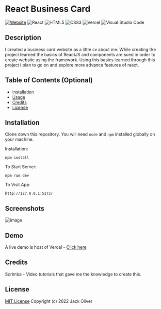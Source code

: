 # React Business Card
[![Website](https://img.shields.io/website?down_color=red&down_message=offline&style=for-the-badge&up_color=green&up_message=online&url=https%3A%2F%2Freact-business-card-sigma.vercel.app%2F)](https://react-business-card-sigma.vercel.app/)
![React](https://img.shields.io/badge/react-%2320232a.svg?style=for-the-badge&logo=react&logoColor=%2361DAFB)
![HTML5](https://img.shields.io/badge/html5-%23E34F26.svg?style=for-the-badge&logo=html5&logoColor=white)
![CSS3](https://img.shields.io/badge/css3-%231572B6.svg?style=for-the-badge&logo=css3&logoColor=white)
![Vercel](https://img.shields.io/badge/vercel-%23000000.svg?style=for-the-badge&logo=vercel&logoColor=white)
![Visual Studio Code](https://img.shields.io/badge/Visual%20Studio%20Code-0078d7.svg?style=for-the-badge&logo=visual-studio-code&logoColor=white)
## Description
I created a business card website as a little cv about me. While creating the project learned the basics of ReactJS and components are sued in order to create website using the framework. Using this basics learned through this project i plan to go on and explore more advance features of react.

## Table of Contents (Optional)

- [Installation](#installation)
- [Usage](#usage)
- [Credits](#credits)
- [License](#license)

## Installation

Clone down this repository. You will need `node` and `npm` installed globally on your machine.  

Installation:

`npm install`    

To Start Server:

`npm run dev`  

To Visit App:

`http://127.0.0.1:5173/`

## Screenshots

![image](https://user-images.githubusercontent.com/54633368/190901036-e16762ae-8d3c-4e58-908e-880157ae5994.png)
## Demo

A live demo is host  of Vercel - [Click here](https://react-business-card-sigma.vercel.app/)

## Credits

Scrimba - Video tutorials that gave me the knowledge to create this.

## License

[MIT License](https://choosealicense.com/licenses/mit/)
Copyright (c) 2022 Jack Oliver
